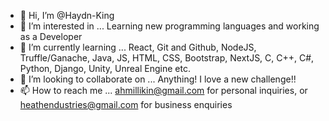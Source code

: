 - 👋 Hi, I’m @Haydn-King
- 👀 I’m interested in ... Learning new programming languages and working as a Developer
- 🌱 I’m currently learning ... React, Git and Github, NodeJS, Truffle/Ganache, Java, JS, HTML, CSS, Bootstrap, NextJS, C, C++, C#, Python, Django, Unity, Unreal Engine etc.
- 💞️ I’m looking to collaborate on ... Anything! I love a new challenge!!
- 📫 How to reach me ... ahmillikin@gmail.com for personal inquiries, or heathendustries@gmail.com for business enquiries

<!---
Haydn-King/Haydn-King is a ✨ special ✨ repository because its `README.md` (this file) appears on your GitHub profile.
You can click the Preview link to take a look at your changes.
--->
